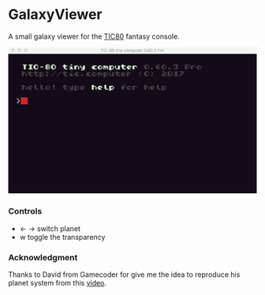 # GalaxyViewer
A small galaxy viewer for the [TIC80](https://tic.computer/) fantasy console.

![Alt Text](https://github.com/kirby81/GalaxyViewer/blob/master/galaxy.gif)

### Controls
- &leftarrow;  &rightarrow; switch planet
- w toggle the transparency

### Acknowledgment
Thanks to David from Gamecoder for give me the idea to reproduce his planet system from this [video](https://youtu.be/NxDvWcjy2Nc). 